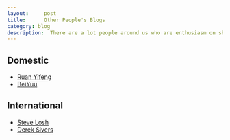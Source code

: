 ```yaml
---
layout:     post
title:      Other People's Blogs
category: blog
description:  There are a lot people around us who are enthusiasm on sharing. That inspires me a lot. I am contributing to the this insperit.
---
```


## Domestic
* [Ruan Yifeng]
* [BeiYuu]

## International
* [Steve Losh]
* [Derek Sivers]



[Ruan Yifeng]:   http://www.ruanyifeng.com   "Ruan Yifeng"
[BeiYuu]:    http://beiyuu.com  "BeiYuu"
[Steve Losh]:   http://stevelosh.com/   "Steve Losh"
[Derek Sivers]: http://sivers.org/  "Derek Sivers"
